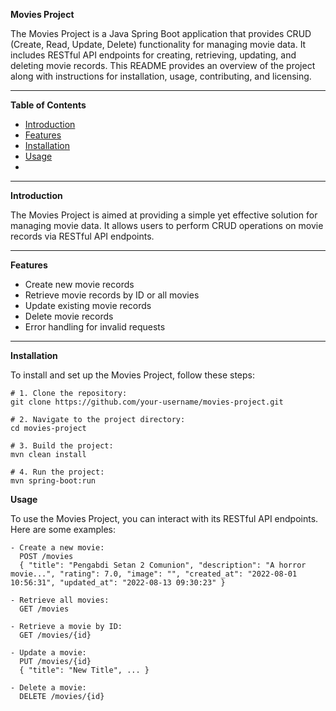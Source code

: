 **Movies Project**

The Movies Project is a Java Spring Boot application that provides CRUD (Create, Read, Update, Delete) functionality for managing movie data. It includes RESTful API endpoints for creating, retrieving, updating, and deleting movie records. This README provides an overview of the project along with instructions for installation, usage, contributing, and licensing.

---

**Table of Contents**

- [Introduction](#introduction)
- [Features](#features)
- [Installation](#installation)
- [Usage](#usage)
- 
---

**Introduction**

The Movies Project is aimed at providing a simple yet effective solution for managing movie data. It allows users to perform CRUD operations on movie records via RESTful API endpoints.

---

**Features**

- Create new movie records
- Retrieve movie records by ID or all movies
- Update existing movie records
- Delete movie records
- Error handling for invalid requests

---

**Installation**

To install and set up the Movies Project, follow these steps:

```
# 1. Clone the repository:
git clone https://github.com/your-username/movies-project.git

# 2. Navigate to the project directory:
cd movies-project

# 3. Build the project:
mvn clean install

# 4. Run the project:
mvn spring-boot:run
```

**Usage**

To use the Movies Project, you can interact with its RESTful API endpoints. Here are some examples:

```
- Create a new movie:
  POST /movies
  { "title": "Pengabdi Setan 2 Comunion", "description": "A horror movie...", "rating": 7.0, "image": "", "created_at": "2022-08-01 10:56:31", "updated_at": "2022-08-13 09:30:23" }

- Retrieve all movies:
  GET /movies

- Retrieve a movie by ID:
  GET /movies/{id}

- Update a movie:
  PUT /movies/{id}
  { "title": "New Title", ... }

- Delete a movie:
  DELETE /movies/{id}
```

